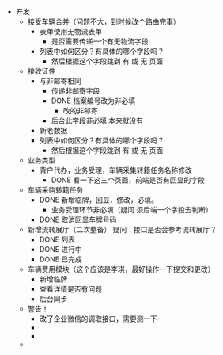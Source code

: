- 开发
	- 接受车辆合并（问题不大，到时候改个路由完事）
		- 表单使用无物流表单
			- 是否需要传递一个有无物流字段
		- 列表中如何区分？有具体的哪个字段吗？
			- 然后根据这个字段跳到 有 或 无 页面
	- 接收证件
		- 与非邮寄相同
			- 传递非邮寄字段
			- DONE 档案编号改为非必填
				- 改的非邮寄
			- 后台此字段非必填 本来就没有
		- 新老数据
		- 列表中如何区分？有具体的哪个字段吗？
			- 然后根据这个字段跳到 有 或 无 页面
	- 业务类型
		- 背户代办，业务受理，车辆采集转籍任务名称修改
			- DONE 看一下这三个页面，前端是否有回显的字段
	- 车辆采购转籍任务
		- DONE 新增临牌，回显，修改，必填。
			- 业务受理环节非必填（疑问 须后端一个字段去判断）
		- DONE 取消回显车牌号码
	- 新增流转展厅（二次整备）    疑问：接口是否会参考流转展厅？
		- DONE 列表
		- DONE 进行中
		- DONE 已完成
	- 车辆费用模块（这个应该是李琪，最好操作一下提交和更改）
		- 新增临牌
		- 查看详情是否有问题
		- 后台同步
	- 警告！
		- 改了企业微信的调取接口，需要测一下
		-
		-
	-